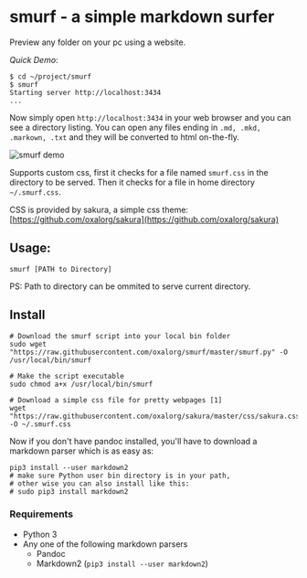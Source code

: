 # smurf - a simple markdown surfer

Preview any folder on your pc using a website.

*Quick Demo*:

```
$ cd ~/project/smurf
$ smurf
Starting server http://localhost:3434
...
```

Now simply open `http://localhost:3434` in your web browser and
you can see a directory listing. You can open any files ending in 
`.md, .mkd, .markown, .txt` and they will be converted to html on-the-fly.

![smurf demo](https://raw.githubusercontent.com/oxalorg/smurf/master/demo.png)

Supports custom css, first it checks for a file named
`smurf.css` in the directory to be served. Then it checks
for a file in home directory `~/.smurf.css`.

CSS is provided by sakura, a simple css theme: 
[https://github.com/oxalorg/sakura](https://github.com/oxalorg/sakura)

## Usage:

```
smurf [PATH to Directory]
```

PS: Path to directory can be ommited to serve current
directory.

## Install

```
# Download the smurf script into your local bin folder
sudo wget "https://raw.githubusercontent.com/oxalorg/smurf/master/smurf.py" -O /usr/local/bin/smurf

# Make the script executable
sudo chmod a+x /usr/local/bin/smurf

# Download a simple css file for pretty webpages [1]
wget "https://raw.githubusercontent.com/oxalorg/sakura/master/css/sakura.css" -O ~/.smurf.css
```

Now if you don't have pandoc installed, you'll have to download
a markdown parser which is as easy as:

```
pip3 install --user markdown2
# make sure Python user bin directory is in your path,
# other wise you can also install like this:
# sudo pip3 install markdown2
```

### Requirements

* Python 3
* Any one of the following markdown parsers
    - Pandoc
    - Markdown2 (`pip3 install --user markdown2`)
